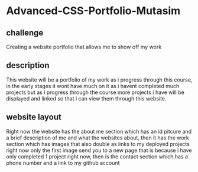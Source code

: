 # Advanced-CSS-Portfolio-Mutasim
## challenge
Creating a website portfolio that allows me to show off my work

## description
This website will be a portfolio of my work as i progress through this course, in the early stages it wont have much on it as i havent completed much projects but as i progress through the course more projects i have will be displayed and linked so that i can view them through this website.

## website layout
Right now the website has the about me section which has an id pitcure and a brief description of me and what the websites about, then it has the work section which has images that also double as links to my deployed projects right now only the first image send you to a new page that is because i have only completed 1 project right now, then is the contact section which has a phone number and a link to my github account